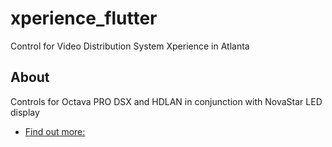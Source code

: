 # xperience_flutter

Control for Video Distribution System Xperience in Atlanta

## About

Controls for Octava PRO DSX and HDLAN in conjunction with NovaStar LED display

- [Find out more:](https://www.octavainc.com)




